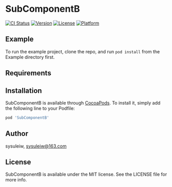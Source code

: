 # SubComponentB

[![CI Status](https://img.shields.io/travis/sysuleiw/SubComponentB.svg?style=flat)](https://travis-ci.org/sysuleiw/SubComponentB)
[![Version](https://img.shields.io/cocoapods/v/SubComponentB.svg?style=flat)](https://cocoapods.org/pods/SubComponentB)
[![License](https://img.shields.io/cocoapods/l/SubComponentB.svg?style=flat)](https://cocoapods.org/pods/SubComponentB)
[![Platform](https://img.shields.io/cocoapods/p/SubComponentB.svg?style=flat)](https://cocoapods.org/pods/SubComponentB)

## Example

To run the example project, clone the repo, and run `pod install` from the Example directory first.

## Requirements

## Installation

SubComponentB is available through [CocoaPods](https://cocoapods.org). To install
it, simply add the following line to your Podfile:

```ruby
pod 'SubComponentB'
```

## Author

sysuleiw, sysuleiw@163.com

## License

SubComponentB is available under the MIT license. See the LICENSE file for more info.
